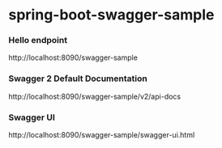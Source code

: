 # spring-boot-swagger-sample

### Hello endpoint
http://localhost:8090/swagger-sample

### Swagger 2 Default Documentation
http://localhost:8090/swagger-sample/v2/api-docs

### Swagger UI
http://localhost:8090/swagger-sample/swagger-ui.html